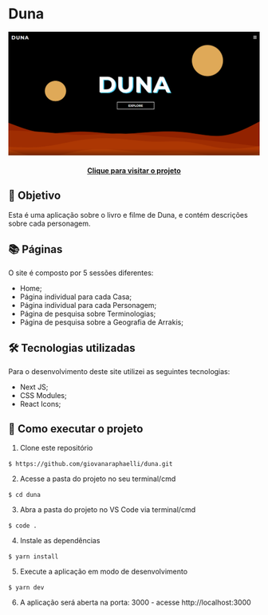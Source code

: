# Duna

![Resultado final do projeto](./public/imgs/projeto-finalizado.png)

<h4 align="center"><a target="_blank" href="https://duna.giovanaraphaelli.tech/">Clique para visitar o projeto</a></h4>

## 🎯 Objetivo

Esta é uma aplicação sobre o livro e filme de Duna, e contém descrições sobre cada personagem.

## 📚 Páginas

O site é composto por 5 sessões diferentes:

- Home;
- Página individual para cada Casa;
- Página individual para cada Personagem;
- Página de pesquisa sobre Terminologias;
- Página de pesquisa sobre a Geografia de Arrakis;

## 🛠️ Tecnologias utilizadas

Para o desenvolvimento deste site utilizei as seguintes tecnologias:

- Next JS;
- CSS Modules;
- React Icons;

## 🚀 Como executar o projeto

1. Clone este repositório

`$ https://github.com/giovanaraphaelli/duna.git`

2. Acesse a pasta do projeto no seu terminal/cmd

`$ cd duna`

3. Abra a pasta do projeto no VS Code via terminal/cmd

`$ code .`

4. Instale as dependências

`$ yarn install`

5. Execute a aplicação em modo de desenvolvimento

`$ yarn dev`

6. A aplicação será aberta na porta: 3000 - acesse http://localhost:3000
